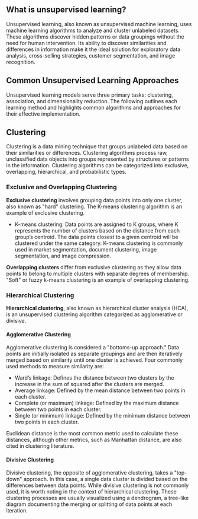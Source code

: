## What is unsupervised learning?
Unsupervised learning, also known as unsupervised machine learning, uses machine learning algorithms to analyze and cluster unlabeled datasets. These algorithms discover hidden patterns or data groupings without the need for human intervention.
Its ability to discover similarities and differences in information make it the ideal solution for exploratory data analysis, cross-selling strategies, customer segmentation, and image recognition.

## Common Unsupervised Learning Approaches

Unsupervised learning models serve three primary tasks: clustering, association, and dimensionality reduction. The following outlines each learning method and highlights common algorithms and approaches for their effective implementation.

## Clustering

Clustering is a data mining technique that groups unlabeled data based on their similarities or differences. Clustering algorithms process raw, unclassified data objects into groups represented by structures or patterns in the information. Clustering algorithms can be categorized into exclusive, overlapping, hierarchical, and probabilistic types.

### Exclusive and Overlapping Clustering

**Exclusive clustering** involves grouping data points into only one cluster, also known as "hard" clustering. The K-means clustering algorithm is an example of exclusive clustering.

* K-means clustering: Data points are assigned to K groups, where K represents the number of clusters based on the distance from each group’s centroid. The data points closest to a given centroid will be clustered under the same category. K-means clustering is commonly used in market segmentation, document clustering, image segmentation, and image compression.

**Overlapping clusters** differ from exclusive clustering as they allow data points to belong to multiple clusters with separate degrees of membership. "Soft" or fuzzy k-means clustering is an example of overlapping clustering.

### Hierarchical Clustering

**Hierarchical clustering**, also known as hierarchical cluster analysis (HCA), is an unsupervised clustering algorithm categorized as agglomerative or divisive.

#### Agglomerative Clustering

Agglomerative clustering is considered a "bottoms-up approach." Data points are initially isolated as separate groupings and are then iteratively merged based on similarity until one cluster is achieved. Four commonly used methods to measure similarity are:

* Ward’s linkage: Defines the distance between two clusters by the increase in the sum of squared after the clusters are merged.
* Average linkage: Defined by the mean distance between two points in each cluster.
* Complete (or maximum) linkage: Defined by the maximum distance between two points in each cluster.
* Single (or minimum) linkage: Defined by the minimum distance between two points in each cluster.

Euclidean distance is the most common metric used to calculate these distances, although other metrics, such as Manhattan distance, are also cited in clustering literature.

#### Divisive Clustering

Divisive clustering, the opposite of agglomerative clustering, takes a "top-down" approach. In this case, a single data cluster is divided based on the differences between data points. While divisive clustering is not commonly used, it is worth noting in the context of hierarchical clustering. These clustering processes are usually visualized using a dendrogram, a tree-like diagram documenting the merging or splitting of data points at each iteration.




